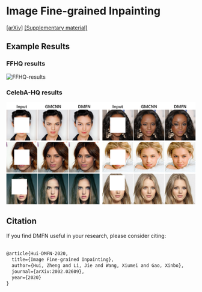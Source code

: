 # Image Fine-grained Inpainting

[[arXiv]](https://arxiv.org/abs/2002.02609)
[[Supplementary material]](https://drive.google.com/open?id=1nDNWoK2lWCW3g0URl9VNXbKooVlbMBxG)

## Example Results
### FFHQ results
![FFHQ-results](figures/FFHQ_results.png)

### CelebA-HQ results
![CelebA-HQ-results](figures/CelebA-HQ_results.png)


## Citation

If you find DMFN useful in your research, please consider citing:

```

@article{Hui-DMFN-2020,
  title={Image Fine-grained Inpainting},
  author={Hui, Zheng and Li, Jie and Wang, Xiumei and Gao, Xinbo},
  journal={arXiv:2002.02609},
  year={2020}
}

```
